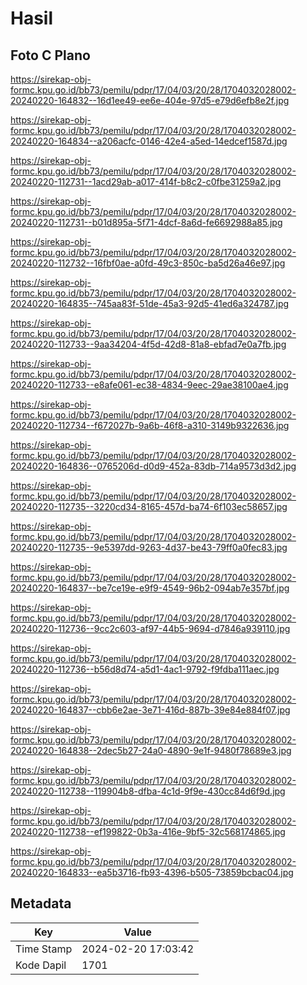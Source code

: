 # Hasil

## Foto C Plano

https://sirekap-obj-formc.kpu.go.id/bb73/pemilu/pdpr/17/04/03/20/28/1704032028002-20240220-164832--16d1ee49-ee6e-404e-97d5-e79d6efb8e2f.jpg

https://sirekap-obj-formc.kpu.go.id/bb73/pemilu/pdpr/17/04/03/20/28/1704032028002-20240220-164834--a206acfc-0146-42e4-a5ed-14edcef1587d.jpg

https://sirekap-obj-formc.kpu.go.id/bb73/pemilu/pdpr/17/04/03/20/28/1704032028002-20240220-112731--1acd29ab-a017-414f-b8c2-c0fbe31259a2.jpg

https://sirekap-obj-formc.kpu.go.id/bb73/pemilu/pdpr/17/04/03/20/28/1704032028002-20240220-112731--b01d895a-5f71-4dcf-8a6d-fe6692988a85.jpg

https://sirekap-obj-formc.kpu.go.id/bb73/pemilu/pdpr/17/04/03/20/28/1704032028002-20240220-112732--16fbf0ae-a0fd-49c3-850c-ba5d26a46e97.jpg

https://sirekap-obj-formc.kpu.go.id/bb73/pemilu/pdpr/17/04/03/20/28/1704032028002-20240220-164835--745aa83f-51de-45a3-92d5-41ed6a324787.jpg

https://sirekap-obj-formc.kpu.go.id/bb73/pemilu/pdpr/17/04/03/20/28/1704032028002-20240220-112733--9aa34204-4f5d-42d8-81a8-ebfad7e0a7fb.jpg

https://sirekap-obj-formc.kpu.go.id/bb73/pemilu/pdpr/17/04/03/20/28/1704032028002-20240220-112733--e8afe061-ec38-4834-9eec-29ae38100ae4.jpg

https://sirekap-obj-formc.kpu.go.id/bb73/pemilu/pdpr/17/04/03/20/28/1704032028002-20240220-112734--f672027b-9a6b-46f8-a310-3149b9322636.jpg

https://sirekap-obj-formc.kpu.go.id/bb73/pemilu/pdpr/17/04/03/20/28/1704032028002-20240220-164836--0765206d-d0d9-452a-83db-714a9573d3d2.jpg

https://sirekap-obj-formc.kpu.go.id/bb73/pemilu/pdpr/17/04/03/20/28/1704032028002-20240220-112735--3220cd34-8165-457d-ba74-6f103ec58657.jpg

https://sirekap-obj-formc.kpu.go.id/bb73/pemilu/pdpr/17/04/03/20/28/1704032028002-20240220-112735--9e5397dd-9263-4d37-be43-79ff0a0fec83.jpg

https://sirekap-obj-formc.kpu.go.id/bb73/pemilu/pdpr/17/04/03/20/28/1704032028002-20240220-164837--be7ce19e-e9f9-4549-96b2-094ab7e357bf.jpg

https://sirekap-obj-formc.kpu.go.id/bb73/pemilu/pdpr/17/04/03/20/28/1704032028002-20240220-112736--9cc2c603-af97-44b5-9694-d7846a939110.jpg

https://sirekap-obj-formc.kpu.go.id/bb73/pemilu/pdpr/17/04/03/20/28/1704032028002-20240220-112736--b56d8d74-a5d1-4ac1-9792-f9fdba111aec.jpg

https://sirekap-obj-formc.kpu.go.id/bb73/pemilu/pdpr/17/04/03/20/28/1704032028002-20240220-164837--cbb6e2ae-3e71-416d-887b-39e84e884f07.jpg

https://sirekap-obj-formc.kpu.go.id/bb73/pemilu/pdpr/17/04/03/20/28/1704032028002-20240220-164838--2dec5b27-24a0-4890-9e1f-9480f78689e3.jpg

https://sirekap-obj-formc.kpu.go.id/bb73/pemilu/pdpr/17/04/03/20/28/1704032028002-20240220-112738--119904b8-dfba-4c1d-9f9e-430cc84d6f9d.jpg

https://sirekap-obj-formc.kpu.go.id/bb73/pemilu/pdpr/17/04/03/20/28/1704032028002-20240220-112738--ef199822-0b3a-416e-9bf5-32c568174865.jpg

https://sirekap-obj-formc.kpu.go.id/bb73/pemilu/pdpr/17/04/03/20/28/1704032028002-20240220-164833--ea5b3716-fb93-4396-b505-73859bcbac04.jpg


## Metadata

| Key        | Value               |
| ---------- | ------------------- |
| Time Stamp | 2024-02-20 17:03:42 |
| Kode Dapil | 1701                |



